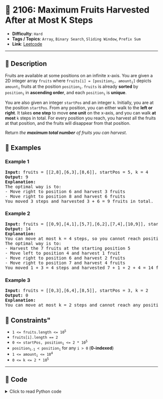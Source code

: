 # 🧩 2106: Maximum Fruits Harvested After at Most K Steps

- **Difficulty**: `Hard`
- **Tags / Topics**: `Array`, `Binary Search`, `Sliding Window`, `Prefix Sum`
- **Link**: [Leetcode](https://leetcode.com/problems/maximum-fruits-harvested-after-at-most-k-steps/)

---

## 📜 Description

<p>Fruits are available at some positions on an infinite x-axis. You are given a 2D integer array <code>fruits</code> where <code>fruits[i] = [position<sub>i</sub>, amount<sub>i</sub>]</code> depicts <code>amount<sub>i</sub></code> fruits at the position <code>position<sub>i</sub></code>. <code>fruits</code> is already <strong>sorted</strong> by <code>position<sub>i</sub></code> in <strong>ascending order</strong>, and each <code>position<sub>i</sub></code> is <strong>unique</strong>.</p>

<p>You are also given an integer <code>startPos</code> and an integer <code>k</code>. Initially, you are at the position <code>startPos</code>. From any position, you can either walk to the <strong>left or right</strong>. It takes <strong>one step</strong> to move <strong>one unit</strong> on the x-axis, and you can walk <strong>at most</strong> <code>k</code> steps in total. For every position you reach, you harvest all the fruits at that position, and the fruits will disappear from that position.</p>

<p>Return <em>the <strong>maximum total number</strong> of fruits you can harvest</em>.</p>




## 🧪 Examples

### Example 1
<pre>
<strong>Input:</strong> fruits = [[2,8],[6,3],[8,6]], startPos = 5, k = 4
<strong>Output:</strong> 9
<strong>Explanation:</strong> 
The optimal way is to:
- Move right to position 6 and harvest 3 fruits
- Move right to position 8 and harvest 6 fruits
You moved 3 steps and harvested 3 + 6 = 9 fruits in total.
</pre>


### Example 2
<pre>
<strong>Input:</strong> fruits = [[0,9],[4,1],[5,7],[6,2],[7,4],[10,9]], startPos = 5, k = 4
<strong>Output:</strong> 14
<strong>Explanation:</strong> 
You can move at most k = 4 steps, so you cannot reach position 0 nor 10.
The optimal way is to:
- Harvest the 7 fruits at the starting position 5
- Move left to position 4 and harvest 1 fruit
- Move right to position 6 and harvest 2 fruits
- Move right to position 7 and harvest 4 fruits
You moved 1 + 3 = 4 steps and harvested 7 + 1 + 2 + 4 = 14 fruits in total.
</pre>


### Example 3
<pre>
<strong>Input:</strong> fruits = [[0,3],[6,4],[8,5]], startPos = 3, k = 2
<strong>Output:</strong> 0
<strong>Explanation:</strong>
You can move at most k = 2 steps and cannot reach any position with fruits.
</pre>




## 📌 Constraints"
<ul>
	<li><code>1 &lt;= fruits.length &lt;= 10<sup>5</sup></code></li>
	<li><code>fruits[i].length == 2</code></li>
	<li><code>0 &lt;= startPos, position<sub>i</sub> &lt;= 2 * 10<sup>5</sup></code></li>
	<li><code>position<sub>i-1</sub> &lt; position<sub>i</sub></code> for any <code>i &gt; 0</code>&nbsp;(<strong>0-indexed</strong>)</li>
	<li><code>1 &lt;= amount<sub>i</sub> &lt;= 10<sup>4</sup></code></li>
	<li><code>0 &lt;= k &lt;= 2 * 10<sup>5</sup></code></li>
</ul>



---
<!--- code section starts -->
## 🧠 Code



<details>
<summary>Click to read Python code</summary>

```python
class Solution:
    def maxTotalFruits(self, fruits: List[List[int]], startPos: int, k: int) -> int:
        n = len(fruits)
        res, curr = 0, 0

        def steps(l, r):
            if startPos >= fruits[r][0]:
                return startPos - fruits[l][0]
            elif startPos <= fruits[l][0]:
                return fruits[r][0] - startPos
            else:
                return (
                    min(startPos - fruits[l][0], fruits[r][0] - startPos)
                    + fruits[r][0]
                    - fruits[l][0]
                )

        l = 0
        for r in range(n):
            curr += fruits[r][1]
            while l <= r and steps(l, r) > k:
                curr -= fruits[l][1]
                l += 1
            res = max(res, curr)
        return res

```

</details>
    

<!--- code section ends -->
